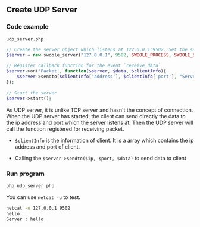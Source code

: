 ## Create UDP Server

### Code example

`udp_server.php`

``` php
// Create the server object which listens at 127.0.0.1:9502. Set the server type to SWOOLE_SOCK_UDP
$server = new swoole_server("127.0.0.1", 9502, SWOOLE_PROCESS, SWOOLE_SOCK_UDP);

// Register callback function for the event `receive data`
$server->on('Packet', function($server, $data, $clientInfo){
    $server->sendto($clientInfo['address'], $clientInfo['port'], "Server : " . $data);
});

// Start the server
$server->start();
```

As UDP server, it is unlike TCP server and hasn't the concept of connection. When the UDP server has started, the client can send directly the data to the ip address and port which the server listens at. Then the UDP server will call the function registered for receiving packet.

- `$clientInfo` is the information of client. It is a array which contains the ip address and port of client.

- Calling the `$server->sendto($ip, $port, $data)` to send data to client


### Run program 

``` bash
php udp_server.php
```
You can use `netcat -u` to test.

``` bash
netcat -u 127.0.0.1 9502 
hello
Server : hello
```
